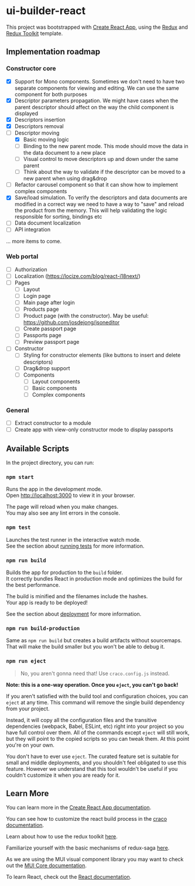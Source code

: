 # ui-builder-react

This project was bootstrapped with [Create React App](https://github.com/facebook/create-react-app), using the [Redux](https://redux.js.org/) and [Redux Toolkit](https://redux-toolkit.js.org/) template.

## Implementation roadmap

### Constructor core
- [x] Support for Mono components. Sometimes we don't need to have two separate components for viewing and editing. We can use the same component for both purposes
- [x] Descriptor parameters propagation. We might have cases when the parent descriptor should affect on the way the child component is displayed
- [x] Descriptors insertion
- [x] Descriptors removal
- [ ] Descriptor moving
  - [x] Basic moving logic
  - [ ] Binding to the new parent mode. This mode should move the data in the data document to a new place
  - [ ] Visual control to move descriptors up and down under the same parent
  - [ ] Think about the way to validate if the descriptor can be moved to a new parent when using drag&drop
- [ ] Refactor carousel component so that it can show how to implement complex components
- [x] Save/load simulation. To verify the descriptors and data documents are modified in a correct way we need to have a way to "save" and reload the product from the memory. This will help validating the logic responsible for sorting, bindings etc
- [ ] Data document localization
- [ ] API integration

... more items to come.

### Web portal
- [ ] Authorization
- [ ] Localization (https://locize.com/blog/react-i18next/)
- [ ] Pages
  - [ ] Layout
  - [ ] Login page
  - [ ] Main page after login
  - [ ] Products page
  - [ ] Product page (with the constructor). May be useful: https://github.com/josdejong/jsoneditor
  - [ ] Create passport page
  - [ ] Passports page
  - [ ] Preview passport page
- [ ] Constructor
  - [ ] Styling for constructor elements (like buttons to insert and delete descriptors)
  - [ ] Drag&drop support
  - [ ] Components
    - [ ] Layout components
    - [ ] Basic components
    - [ ] Complex components

### General
- [ ] Extract constructor to a module
- [ ] Create app with view-only constructor mode to display passports

## Available Scripts

In the project directory, you can run:

### `npm start`

Runs the app in the development mode.\
Open [http://localhost:3000](http://localhost:3000) to view it in your browser.

The page will reload when you make changes.\
You may also see any lint errors in the console.

### `npm test`

Launches the test runner in the interactive watch mode.\
See the section about [running tests](https://facebook.github.io/create-react-app/docs/running-tests) for more information.

### `npm run build`

Builds the app for production to the `build` folder.\
It correctly bundles React in production mode and optimizes the build for the best performance.

The build is minified and the filenames include the hashes.\
Your app is ready to be deployed!

See the section about [deployment](https://facebook.github.io/create-react-app/docs/deployment) for more information.

### `npm run build-production`

Same as `npm run build` but creates a build artifacts without sourcemaps. That will make the build smaller but you won't be able to debug it.

### `npm run eject`

> No, you aren't gonna need that! Use `craco.config.js` instead.

**Note: this is a one-way operation. Once you `eject`, you can't go back!**

If you aren't satisfied with the build tool and configuration choices, you can `eject` at any time. This command will remove the single build dependency from your project.

Instead, it will copy all the configuration files and the transitive dependencies (webpack, Babel, ESLint, etc) right into your project so you have full control over them. All of the commands except `eject` will still work, but they will point to the copied scripts so you can tweak them. At this point you're on your own.

You don't have to ever use `eject`. The curated feature set is suitable for small and middle deployments, and you shouldn't feel obligated to use this feature. However we understand that this tool wouldn't be useful if you couldn't customize it when you are ready for it.

## Learn More

You can learn more in the [Create React App documentation](https://facebook.github.io/create-react-app/docs/getting-started).

You can see how to customize the react build process in the [craco documentation](https://craco.js.org/docs/).

Learn about how to use the redux toolkit [here](https://redux-toolkit.js.org/usage/usage-guide).

Familiarize yourself with the basic mechanisms of redux-saga [here](https://redux-saga.js.org/docs/basics/DeclarativeEffects).

As we are using the MUI visual component library you may want to check out the [MUI Core documentation](https://mui.com/material-ui/getting-started/usage/).

To learn React, check out the [React documentation](https://reactjs.org/).
